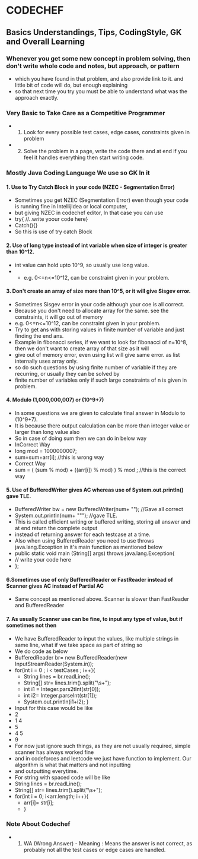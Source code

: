 # CODECHEF

## Basics Understandings, Tips, CodingStyle, GK and Overall Learning

### Whenever you get some new concept in problem solving, then don't write whole code and notes, but approach, or pattern
* which you have found in that problem, and also provide link to it. and little bit of code will do, but enough explaining
* so that next time you try you must be able to understand what was the approach exactly.

### Very Basic to Take Care as a Competitive Programmer
* 1. Look for every possible test cases, edge cases, constraints given in problem
* 2. Solve the problem in a page, write the code there and at end if you feel it handles everything then start writing code.

### Mostly Java Coding Language We use so GK In it
#### 1. Use to Try Catch Block in your code (NZEC - Segmentation Error)
* Sometimes you get NZEC (Segmentation Error) even though your code is running fine in IntellijIdea or local computer,
* but giving NZEC in codechef editor, In that case you can use 
* try{ //..write yoour code here}
* Catch(){}
* So this is use of try catch Block

#### 2. Use of long type instead of int variable when size of integer is greater than 10^12.
* int value can hold upto 10^9, so usually use long value.
* * e.g. 0<=n<=10^12, can be constraint given in your problem.


#### 3. Don't create an array of size more than 10^5, or it will give Sisgev error.
* Sometimes Sisgev error in your code although your coe is all correct.
* Because you don't need to allocate array for the same. see the constraints, it will go out of memory
* e.g. 0<=n<=10^12, can be constraint given in your problem.
* Try to get ans with storing values in finite number of variable and just finding the end ans. 
* Example in fibonacci series, if we want to look for fibonacci of n=10^8, then we don't want to create array of that size as it will
* give out of memory error, even using list will give same error. as list internally uses array only.
* so do such questions by using finite number of variable if they are recurring, or usually they can be solved by 
* finite number of variables only if such large constraints of n is given in problem.


#### 4. Modulo (1,000,000,007) or (10^9+7)
* In some questions we are given to calculate final answer in Modulo to (10^9+7).
* It is because there output calculation can be more than integer value or larger than long value also
* So in case of doing sum then we can do in below way
* InCorrect Way
* long mod = 1000000007;
* sum=sum+arr[i];  //this is wrong way
* Correct Way
* sum = ( (sum % mod) + ((arr[i]) % mod) ) % mod ; //this is the correct way

#### 5. Use of BufferedWriter gives AC whereas use of System.out.println() gave TLE.
* BufferedWriter bw = new BufferedWriter(num+ ""); //Gave all correct
* System.out.println(num+ """); //gave TLE. 
* This is called efficient writing or buffered writing, storing all answer and at end return the complete output
* instead of returning answer for each testcase at a time.
* Also when using BufferedReader you need to use throws java.lang.Exception in it's main function as mentioned below
* public static void main (String[] args) throws java.lang.Exception{
* // write your code here
* };

#### 6.Sometimes use of only BufferedReader or FastReader instead of Scanner gives AC instead of Partial AC
* Same concept as mentioned above. Scanner is slower than FastReader and BufferedReader

#### 7. As usually Scanner use can be fine, to input any type of value, but if sometimes not then
* We have BufferedReader to input the values, like multiple strings in same line, what if we take space as part of string so
* We do code as below 
* BufferedReader br= new BufferedReader(new InputStreamReader(System.in));
* for(int i = 0 ; i < testCases ; i++){
  * String lines = br.readLine();
  * String[] str= lines.trim().split("\\s+");
  * int i1 = Integer.pars2tInt(str[0]);
  * int i2= Integer.parseInt(str[1]);
  * System.out.println(i1+i2); }
* Input for this case would be like
* 2
* 1 4
* 5
* 4 5
* 9
* For now just ignore such things, as they are not usually required, simple scanner has always worked fine
* and in codeforces and leetcode we just have function to implement. Our algorithm is what that matters and not inputting 
* and outputting everytime.
* For string with spaced code will be like
* String lines = br.readLine();
* String[] str= lines.trim().split("\\s+");
* for(int i = 0; i<arr.length; i++){
  * arr[i]= str[i];
  * }


### Note About Codechef
* 1. WA (Wrong Answer) - Meaning : Means the answer is not correct, as probably not all the test cases or edge cases are handled.